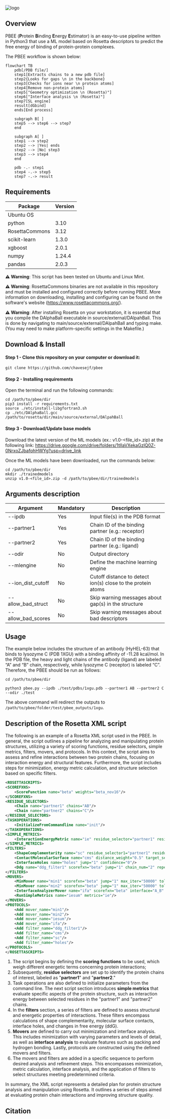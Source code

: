 ![logo](https://github.com/chavesejf/pbee/blob/main/toc_page-0001.jpg)

## Overview
PBEE (**P**rotein **B**inding **E**nergy **E**stimator) is an easy-to-use pipeline written in Python3 that use a ML model based on Rosetta descriptors to predict the free energy of binding of protein-protein complexes.

The PBEE workflow is shown below:

```mermaid
flowchart TB
	pdb[/PDB file/] 
	step1[Extracts chains to a new pdb file] 
	step2{Looks for gaps \n in the backbone}
	step3[Checks for ions near \n protein atoms] 
	step4[Remove non-protein atoms] 
	step5["Geometry optimization \n (Rosetta)"] 
	step6["Interface analysis \n (Rosetta)"] 
	step7[SL engine]
	result[dGbind]
	ends[End process]
	
	subgraph B[ ]
	step5 --> step6 --> step7
	end 
	
	subgraph A[ ]
	step1 --> step2
	step2 --> |Yes| ends
	step2 --> |No| step3
	step3 --> step4
	end 
	
	pdb -.- step1
	step4 -.-> step5
	step7 -.-> result
``` 

## Requirements

| Package        | Version |
|----------------|---------|
| Ubuntu OS      |         |
| python         | 3.10    |
| RosettaCommons | 3.12    |
| scikit-learn   | 1.3.0   |
| xgboost        | 2.0.1   |
| numpy          | 1.24.4  |
| pandas         | 2.0.3   |

**⚠️ Warning**: This script has been tested on Ubuntu and Linux Mint.

**⚠️ Warning**: RosettaCommons binaries are not available in this repository and must be installed and configured correctly before running PBEE. More information on downloading, installing and configuring can be found on the software's website (https://www.rosettacommons.org/).

**⚠️ Warning**: After installing Rosetta on your workstation, it is essential that you compile the DAlphaBall executable in source/external/DAlpahBall. This is done by navigating to main/source/external/DAlpahBall and typing make. (You may need to make platform-specific settings in the Makefile.)

## Download & Install

#### Step 1 - Clone this repository on your computer or download it:

```
git clone https://github.com/chavesejf/pbee
```

#### Step 2 - Installing requirements 

Open the terminal and run the following commands:

```
cd /path/to/pbee/dir
pip3 install -r requirements.txt
source ./etc/install-libgfortran3.sh
cp ./etc/DAlphaBall.gcc /path/to/rosetta/dir/main/source/external/DAlpahBall
```

#### Step 3 - Download/Update base models

Download the latest version of the ML models (ex.: v1.0-<file_id>.zip) at the following link:
https://drive.google.com/drive/folders/1tIIaVXekaGzlQ0Z-0NrxoZJbafohHWYg?usp=drive_link

Once the ML models have been downloaded, run the commands below:
```
cd /path/to/pbee/dir
mkdir ./trainedmodels
unzip v1.0-<file_id>.zip -d /path/to/pbee/dir/trainedmodels
```

## Arguments description

| Argument            | Mandatory | Description |
|---------------------|-----------|-------------|
| -\-ipdb             | Yes       | Input file(s) in the PDB format |
| -\-partner1         | Yes       | Chain ID of the binding partner (e.g.: receptor) |
| -\-partner2         | Yes       | Chain ID of the binding partner (e.g.: ligand) |
| -\-odir             | No        | Output directory |
| -\-mlengine         | No        | Define the machine learning engine |
| -\-ion_dist_cutoff  | No        | Cutoff distance to detect ion(s) close to the protein atoms |          
| -\-allow_bad_struct | No        | Skip warning messages about gap(s) in the structure |
| -\-allow_bad_scores | No        | Skip warning messages about bad descriptors |

## Usage

The example below includes the structure of an antibody (HyHEL-63) that binds to lysozyme C (PDB 1XGU) with a binding affinity of -11.28 kcal/mol. In the PDB file, the heavy and light chains of the antibody (ligand) are labeled “A” and “B” chain, respectively, while lysozyme C (receptor) is labeled “C”. Therefore, the PBEE should be run as follows:

``` 
cd /path/to/pbee/dir
```
```
python3 pbee.py --ipdb ./test/pdbs/1xgu.pdb --partner1 AB --partner2 C --odir ./test
```

The above command will redirect the outputs to `/path/to/pbee/folder/test/pbee_outputs/1xgu`.

## Description of the Rosetta XML script

The following is an example of a Rosetta XML script used in the PBEE. In general, the script outlines a pipeline for analyzing and manipulating protein structures, utilizing a variety of scoring functions, residue selectors, simple metrics, filters, movers, and protocols. In this context, the script aims to assess and refine interactions between two protein chains, focusing on interaction energy and structural features. Furthermore, the script includes steps for minimization, energy metric calculation, and structure selection based on specific filters. 

```xml
<ROSETTASCRIPTS>
<SCOREFXNS>
	<ScoreFunction name="beta" weights="beta_nov16"/>
</SCOREFXNS>
<RESIDUE_SELECTORS>
	<Chain name="partner1" chains="AB"/>
	<Chain name="partner2" chains="C"/>
</RESIDUE_SELECTORS>
<TASKOPERATIONS>
	<InitializeFromCommandline name="init"/>
</TASKOPERATIONS>
<SIMPLE_METRICS>
	<InteractionEnergyMetric name="ie" residue_selector="partner1" residue_selector2="partner2" scorefxn="beta"/>
</SIMPLE_METRICS>
<FILTERS>
	<ShapeComplementarity name="sc" residue_selector1="partner1" residue_selector2="partner2" confidence="0"/>
	<ContactMolecularSurface name="cms" distance_weight="0.5" target_selector="partner1" binder_selector="partner2" confidence="0"/>
	<InterfaceHoles name="holes" jump="1" confidence="0"/>
	<Ddg name="ddg_filter1" scorefxn="beta" jump="1" chain_num="2" repeats="1" repack="0" repack_bound="0" repack_unbound="0" threshold="99999" confidence="0"/>
</FILTERS>
<MOVERS>
	<MinMover name="min1" scorefxn="beta" jump="1" max_iter="50000" tolerance="0.0001" cartesian="0" bb="0" chi="1" bb_task_operations="init" chi_task_operations="init"/>
	<MinMover name="min2" scorefxn="beta" jump="1" max_iter="50000" tolerance="0.0001" cartesian="0" bb="1" chi="1" bb_task_operations="init" chi_task_operations="init"/>
	<InterfaceAnalyzerMover name="ifa" scorefxn="beta" interface="A_B" packstat="1" interface_sc="1" tracer="1" scorefile_reporting_prefix="ifa"/>
	<RunSimpleMetrics name="iesum" metrics="ie"/>
</MOVERS>
<PROTOCOLS>
	<Add mover_name="min1"/>
	<Add mover_name="min2"/>
	<Add mover_name="iesum"/>
	<Add mover_name="ifa"/>
	<Add filter_name="ddg_filter1"/>
	<Add filter_name="cms"/>
	<Add filter_name="sc"/>
	<Add filter_name="holes"/>
</PROTOCOLS>
</ROSETTASCRIPTS>
```

1. The script begins by defining the **scoring functions** to be used, which weigh different energetic terms concerning protein interactions;
2. Subsequently, **residue selectors** are set up to identify the protein chains of interest, labeled as "**partner1**" and "**partner2**." 
3. Task operations are also defined to initialize parameters from the command line. The next script section introduces **simple metrics** that evaluate specific aspects of the protein structure, such as interaction energy between selected residues in the "partner1" and "partner2" chains. 
4. In the **filters** section, a series of filters are defined to assess structural and energetic properties of interactions. These filters encompass calculations of shape complementarity, molecular surface contacts, interface holes, and changes in free energy (ddG). 
5. **Movers** are defined to carry out minimization and interface analysis. This includes minimization with varying parameters and levels of detail, as well as **interface analysis** to evaluate features such as packing and hydrogen bonding. Lastly, protocols are constructed using the defined movers and filters. 
6. The movers and filters are added in a specific sequence to perform desired analysis and refinement steps. This encompasses minimization, metric calculation, interface analysis, and the application of filters to select structures meeting predetermined criteria.

In summary, the XML script represents a detailed plan for protein structure analysis and manipulation using Rosetta. It outlines a series of steps aimed at evaluating protein chain interactions and improving structure quality.

## Citation
